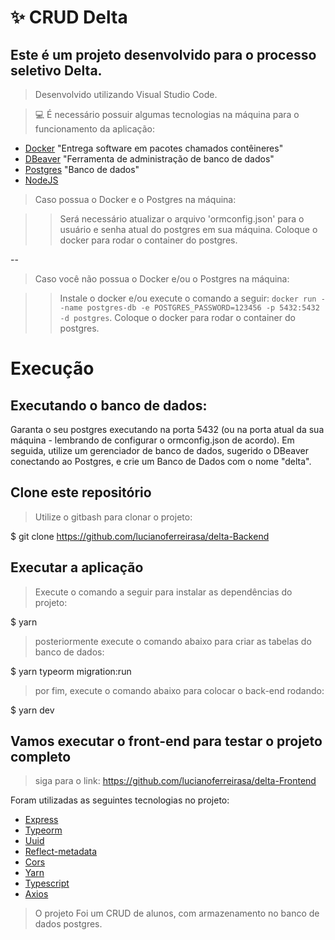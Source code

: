 # ✨ CRUD Delta

## Este é um projeto desenvolvido para o processo seletivo Delta.

> Desenvolvido utilizando Visual Studio Code.

> 💻 É necessário possuir algumas tecnologias na máquina para o funcionamento da aplicação:

- [Docker](https://www.docker.com/get-started) "Entrega software em pacotes chamados contêineres"
- [DBeaver](https://dbeaver.com/download/) "Ferramenta de administração de banco de dados"
- [Postgres](https://www.postgresql.org/download/) "Banco de dados"
- [NodeJS](https://nodejs.org/en/)

> Caso possua o Docker e o Postgres na máquina:

> > Será necessário atualizar o arquivo 'ormconfig.json' para o usuário e senha atual do postgres em sua máquina.
> > Coloque o docker para rodar o container do postgres.

--

> Caso você não possua o Docker e/ou o Postgres na máquina:

> > Instale o docker e/ou execute o comando a seguir: `docker run --name postgres-db -e POSTGRES_PASSWORD=123456 -p 5432:5432 -d postgres`.
> > Coloque o docker para rodar o container do postgres.

# Execução

## Executando o banco de dados:

Garanta o seu postgres executando na porta 5432 (ou na porta atual da sua máquina - lembrando de configurar o ormconfig.json de acordo).
Em seguida, utilize um gerenciador de banco de dados, sugerido o DBeaver conectando ao Postgres, e crie um Banco de Dados com o nome "delta".

## Clone este repositório

> Utilize o gitbash para clonar o projeto:

$ git clone https://github.com/lucianoferreirasa/delta-Backend

## Executar a aplicação

> Execute o comando a seguir para instalar as dependências do projeto:

$ yarn

> posteriormente execute o comando abaixo para criar as tabelas do banco de dados:

$ yarn typeorm migration:run

> por fim, execute o comando abaixo para colocar o back-end rodando:

$ yarn dev

## Vamos executar o front-end para testar o projeto completo

> siga para o link: https://github.com/lucianoferreirasa/delta-Frontend

Foram utilizadas as seguintes tecnologias no projeto:

- [Express](https://expressjs.com/pt-br/starter/installing.html)
- [Typeorm](https://www.npmjs.com/package/typeorm)
- [Uuid](https://www.npmjs.com/package/uuid)
- [Reflect-metadata](https://www.npmjs.com/package/reflect-metadata)
- [Cors](https://www.npmjs.com/package/cors)
- [Yarn](https://classic.yarnpkg.com/en/docs/install/#windows-stable)
- [Typescript](https://www.typescriptlang.org/download)
- [Axios](https://www.npmjs.com/package/axios)

> O projeto
> Foi um CRUD de alunos, com armazenamento no banco de dados postgres.
